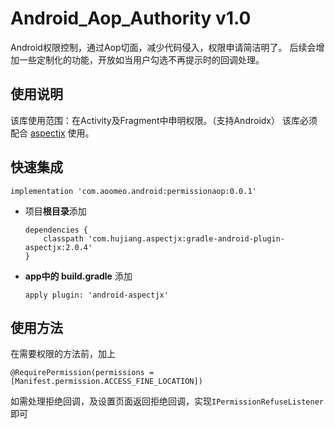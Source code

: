 # Android_Aop_Authority v1.0
Android权限控制，通过Aop切面，减少代码侵入，权限申请简洁明了。
后续会增加一些定制化的功能，开放如当用户勾选不再提示时的回调处理。
## 使用说明
该库使用范围：在Activity及Fragment中申明权限。（支持Androidx）
该库必须配合 [aspectjx](https://github.com/HujiangTechnology/gradle_plugin_android_aspectjx) 使用。
## 快速集成
 ```implementation 'com.aoomeo.android:permissionaop:0.0.1'```
* 项目**根目录**添加 
  ```  
  dependencies {
      classpath 'com.hujiang.aspectjx:gradle-android-plugin-aspectjx:2.0.4'
  }
  ```
* **app中的 build.gradle** 添加
  ```
  apply plugin: 'android-aspectjx'
  ```
## 使用方法
在需要权限的方法前，加上
```
@RequirePermission(permissions = [Manifest.permission.ACCESS_FINE_LOCATION])
```
如需处理拒绝回调，及设置页面返回拒绝回调，实现```IPermissionRefuseListener```即可
